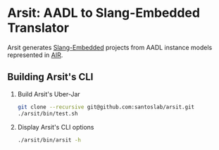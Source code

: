 # Arsit: AADL to Slang-Embedded Translator

Arsit generates [Slang-Embedded](https://github.com/santoslab/slang-embedded) projects from AADL instance models 
represented in [AIR](https://github.com/sireum/air).

## Building Arsit's CLI

1. Build Arsit's Uber-Jar

    ```bash
    git clone --recursive git@github.com:santoslab/arsit.git
    ./arsit/bin/test.sh
    ```

2. Display Arsit's CLI options

    ```bash
    ./arsit/bin/arsit -h
    ```

